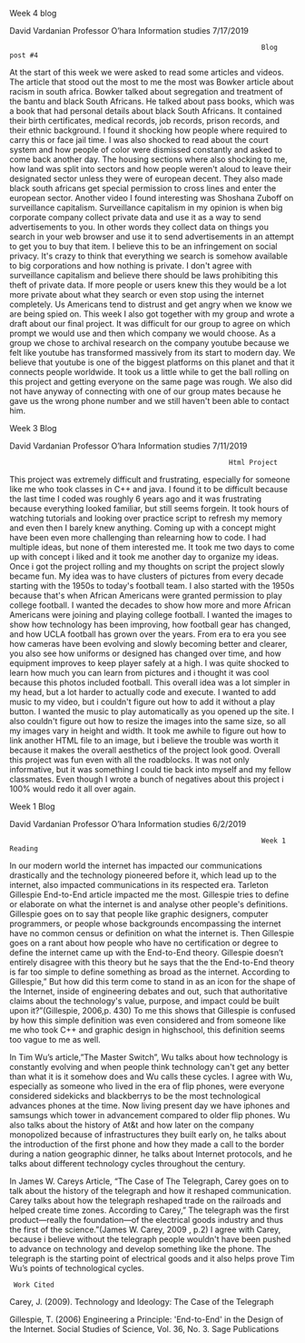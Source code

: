 Week 4 blog 

David Vardanian
Professor O’hara
Information studies 
7/17/2019


                                                                  Blog post #4

At the start of this week we were asked to read some articles and videos. The article that stood out the most to me the most was Bowker article about racism in south africa. Bowker talked about segregation and treatment of the bantu and black South Africans. He talked about pass books, which was a book that had personal details about black South Africans. It contained their birth certificates, medical records, job records, prison records, and their ethnic background. I found it shocking how people where required to carry this or face jail time. I was also shocked to read about the court system and how people of color were dismissed constantly and asked to come back another day. The housing sections where also shocking to me, how land was split into sectors and how people weren't aloud to leave their designated sector unless they were of european decent. They also made black south africans get special permission to cross lines and enter the european sector. Another video I found interesting was Shoshana Zuboff on surveillance capitalism. Surveillance capitalism in my opinion is when big corporate company collect private data and use it as a way to send advertisements to you. In other words they collect data on things you search in your web browser and use it to send advertisements in an attempt to get you to buy that item. I believe this to be an infringement on social privacy. It's crazy to think that everything we search is somehow available to big corporations and how nothing is private. I don't agree with surveillance capitalism and believe there should be laws prohibiting this theft of private data.  If more people or users knew this they would be a lot more private about what they search or even stop using the internet completely. Us Americans tend to distrust and get angry when we know we are being spied on. This week I also got together with my group and wrote a draft about our final project. It was difficult for our group to agree on which prompt we would use and then which company we would choose. As a group we chose to archival research on the company youtube because we felt like youtube has transformed massively from its start to modern day. We believe that youtube is one of the biggest platforms on this planet and that it connects people worldwide. It took us a little while to get the ball rolling on this project and getting everyone on the same page was rough. We also did not have anyway of connecting with one of our group mates because he gave us the wrong phone number and we still haven't been able to contact him. 


Week 3 Blog

David Vardanian
Professor O’hara
Information studies 
7/11/2019

                                                          Html Project

This project was extremely difficult and frustrating, especially for someone like me who took classes in C++ and java. I found it to be difficult because the last time I coded was roughly 6 years ago and it was frustrating because everything looked familiar, but still seems forgein. It took hours of watching tutorials and looking over practice script to refresh my memory and even then I barely knew anything. Coming up with a concept might have been even more challenging than relearning how to code. I had multiple ideas, but none of them interested me. It took me two days to come up with concept i liked and it took me another day to organize my ideas. Once i got the project rolling and my thoughts on script the project slowly became fun. My idea was to have clusters of pictures from every decade starting with the 1950s to today's football team. I also started with the 1950s because that's when African Americans were granted permission to play college football. I wanted the decades to show how more and more African Americans were joining and playing college football. I wanted the images to show how technology has been improving, how football gear has changed, and how UCLA football has grown over the years. From era to era you see how cameras have been evolving and slowly becoming better and clearer, you also see how uniforms or designed has changed over time, and how equipment improves to keep player safely at a high. I was quite shocked to learn how much you can learn from pictures and i thought it was cool because this photos included football. This overall idea was a lot simpler in my head, but a lot harder to actually code and execute. I wanted to add music to my video, but i couldn't figure out how to add it without a play button. I wanted the music to play automatically as you opened up the site. I also couldn't figure out how to resize the images into the same size, so all my images vary in height and width. It took me awhile to figure out how to link another HTML file to an image, but i believe the trouble was worth it because it makes the overall aesthetics of the project look good. Overall this project was fun even with all the roadblocks. It was not only informative, but it was something I could tie back into myself and my fellow classmates. Even though I wrote a bunch of negatives about this project i 100% would redo it all over again. 






Week 1 Blog


David Vardanian
Professor O’hara
Information studies 
6/2/2019
  
                                                                  Week 1 Reading
  
  In our modern world the internet has impacted our communications drastically and the technology pioneered before it, which lead up to the internet, also impacted communications in its respected era. Tarleton Gillespie End-to-End article impacted me the most. Gillespie tries to define or elaborate on what the internet is and analyse other people's definitions. Gillespie goes on to say that people like graphic designers, computer programmers, or people whose backgrounds encompassing the internet have no common census or definition on what the internet is. Then Gillespie goes on a rant about how people who have no certification or degree to define the internet came up with the End-to-End theory. Gillespie doesn’t entirely disagree with this theory but he says that the the End-to-End theory is far too simple to define something as broad as the internet. According to Gillespie,” But how did this term come to stand in as an icon for the shape of the Internet, inside of engineering debates and out, such that authoritative claims about the technology's value, purpose, and impact could be built upon it?”(Gillespie, 2006,p. 430) To me this shows that Gillespie is confused by how this simple definition was even considered and from someone like me who took C++ and graphic design in highschool, this definition seems too vague to me as well.
  
 In Tim Wu’s article,”The Master Switch”, Wu talks about how technology is constantly evolving and when people think technology can't get any better than what it is it somehow does and Wu calls these cycles. I agree with Wu, especially as someone who lived in the era of flip phones, were everyone considered sidekicks and blackberrys to be the most technological advances phones at the time. Now living present day we have iphones and samsungs which tower in advancement compared to older flip phones.  Wu also talks about the history of At&t and how later on the company monopolized because of infrastructures they built early on, he talks about the introduction of the first phone and how they made a call to the border during a nation geographic dinner, he talks about Internet protocols, and he talks about different technology cycles throughout the century. 
 
 In James W. Careys Article, “The Case of The Telegraph, Carey goes on to talk about the history of the telegraph and how it reshaped communication. Carey talks about how the telegraph reshaped trade on the railroads and helped create time zones. According to Carey,” The telegraph was the first product—really the foundation—of the electrical goods industry and thus the first of the science.”(James W. Carey, 2009 , p.2) I agree with Carey, because i believe without the telegraph people wouldn't have been pushed to advance on technology and develop something like the phone. The telegraph is the starting point of electrical goods and it also helps prove Tim Wu’s points of technological cycles.  

     Work Cited
                                                              
Carey, J. (2009). Technology and Ideology: The Case of the Telegraph

Gillespie, T. (2006) Engineering a Principle: 'End-to-End' in the Design of the Internet. Social Studies of Science, Vol. 36, No. 3. Sage Publications
